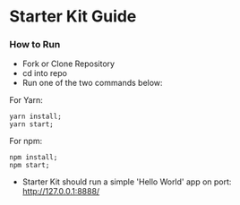 # Starter Kit Guide
### How to Run
- Fork or Clone Repository
- cd into repo
- Run one of the two commands below:

For Yarn:
```
yarn install;
yarn start;
```

For npm:
```
npm install;
npm start;
```
- Starter Kit should run a simple 'Hello World' app on port: http://127.0.0.1:8888/
